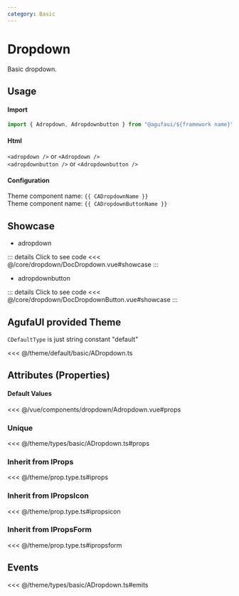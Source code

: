 ```yaml
---
category: Basic
---
```


<script setup>
import { CADropdownName, CADropdownButtonName } from '@agufaui/theme'
</script>

# Dropdown

Basic dropdown.

## Usage

#### Import

```ts
import { Adropdown, Adropdownbutton } from "@agufaui/${framework name}";
```

#### Html

`<adropdown />` or `<Adropdown />` <br/>
`<adropdownbutton />` or `<Adropdownbutton />`

#### Configuration

Theme component name: `{{ CADropdownName }}` <br/>
Theme component name: `{{ CADropdownButtonName }}`

## Showcase

- adropdown

<DocDropdown />

::: details Click to see code
<<< @/core/dropdown/DocDropdown.vue#showcase
:::

- adropdownbutton

<DocDropdownButton />

::: details Click to see code
<<< @/core/dropdown/DocDropdownButton.vue#showcase
:::

## AgufaUI provided Theme

`CDefaultType` is just string constant "default"

<<< @/theme/default/basic/ADropdown.ts

## Attributes (Properties)

#### Default Values

<<< @/vue/components/dropdown/Adropdown.vue#props

### Unique

<<< @/theme/types/basic/ADropdown.ts#props

### Inherit from IProps

<<< @/theme/prop.type.ts#iprops

### Inherit from IPropsIcon

<<< @/theme/prop.type.ts#ipropsicon

### Inherit from IPropsForm

<<< @/theme/prop.type.ts#ipropsform

## Events

<<< @/theme/types/basic/ADropdown.ts#emits

